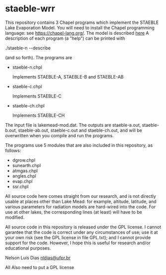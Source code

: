 # staeble-wrr


This repository contains 3 Chapel programs which implement the STAEBLE
Lake Evaporation Model.
You will need to install the Chapel programming language: see https://chapel-lang.org/.
The model is described [here](https://doi.org/10.1002/essoar.10511612.1)
A description of each program (a "help") can be printed with

./staeble-n --describe

(and so forth). The programs are

- staeble-n.chpl

  Implements STAEBLE-A, STAEBLE-B and STAEBLE-AB

- staeble-c.chpl

  Implements STAEBLE-C

- staeble-ch.chpl

  Implements STAEBLE-CH

The input file is lakemead-mod.dat. The outputs are staeble-a.out,
staeble-b.out, staeble-ab.out, staeble-c.out and staeble-ch.out, and
will be overwritten when you compile and run the programs.

The programs use 5 modules that are also included in this repository, as follows:

- dgrow.chpl
- sunearth.chpl
- atmgas.chpl
- angles.chpl
- evap.chpl
- ssr.chpl

All source code here comes straight from our research, and is not
directly usable at places other than Lake Mead: for example, altitude,
latitude, and various parameters for radiation models are hard-wired
into the code. For use at other lakes, the corresponding lines (at
least) will have to be modified.

All source code in this repository is released under the GPL license.
I cannot garantee that the code is correct under any circumstances of
use; use it at your own risk (see the GPL license in file GPL.txt); and I cannot
provide support for the code. However, I hope this is useful for
research and/or educational purposes.

Nelson Luís Dias
nldias@ufpr.br

All Also need to put a GPL license